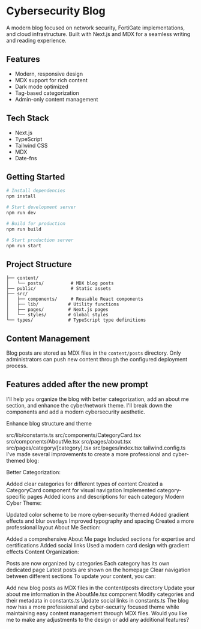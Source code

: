 # Cybersecurity Blog

A modern blog focused on network security, FortiGate implementations, and cloud infrastructure. Built with Next.js and MDX for a seamless writing and reading experience.

## Features

- Modern, responsive design
- MDX support for rich content
- Dark mode optimized
- Tag-based categorization
- Admin-only content management

## Tech Stack

- Next.js
- TypeScript
- Tailwind CSS
- MDX
- Date-fns

## Getting Started

```bash
# Install dependencies
npm install

# Start development server
npm run dev

# Build for production
npm run build

# Start production server
npm run start
```

## Project Structure

```
├── content/
│   └── posts/          # MDX blog posts
├── public/             # Static assets
├── src/
│   ├── components/     # Reusable React components
│   ├── lib/           # Utility functions
│   ├── pages/         # Next.js pages
│   └── styles/        # Global styles
└── types/             # TypeScript type definitions
```

## Content Management

Blog posts are stored as MDX files in the `content/posts` directory. Only administrators can push new content through the configured deployment process.

## Features added after the new prompt
I'll help you organize the blog with better categorization, add an about me section, and enhance the cyber/network theme. I'll break down the components and add a modern cybersecurity aesthetic.

Enhance blog structure and theme

src/lib/constants.ts
src/components/CategoryCard.tsx
src/components/AboutMe.tsx
src/pages/about.tsx
src/pages/category/[category].tsx
src/pages/index.tsx
tailwind.config.ts
I've made several improvements to create a more professional and cyber-themed blog:

Better Categorization:

Added clear categories for different types of content
Created a CategoryCard component for visual navigation
Implemented category-specific pages
Added icons and descriptions for each category
Modern Cyber Theme:

Updated color scheme to be more cyber-security themed
Added gradient effects and blur overlays
Improved typography and spacing
Created a more professional layout
About Me Section:

Added a comprehensive About Me page
Included sections for expertise and certifications
Added social links
Used a modern card design with gradient effects
Content Organization:

Posts are now organized by categories
Each category has its own dedicated page
Latest posts are shown on the homepage
Clear navigation between different sections
To update your content, you can:

Add new blog posts as MDX files in the content/posts directory
Update your about me information in the AboutMe.tsx component
Modify categories and their metadata in constants.ts
Update social links in constants.ts
The blog now has a more professional and cyber-security focused theme while maintaining easy content management through MDX files. Would you like me to make any adjustments to the design or add any additional features?
